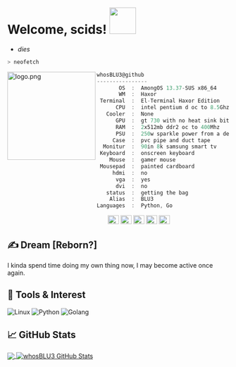 <!-- Topper -->

# Welcome, scids! <img src="https://e.rip/uploads/favicons/ec3165431be1a1dd694d60f2029b381c.gif" width="60px">

* *dies*

```zsh
> neofetch
```

<img align="left" src="https://i.ibb.co/M9739LW/amogos-banner-old.png" alt="logo.png" width="200" /> 

```csharp
whosBLU3@github
----------------
       OS  :  AmongOS 13.37-SUS x86_64
       WM  :  Haxor
 Terminal  :  El-Terminal Haxor Edition
      CPU  :  intel pentium d oc to 8.5Ghz i have no house now
   Cooler  :  None
      GPU  :  gt 730 with no heat sink bitch is fire
      RAM  :  2x512mb ddr2 oc to 400Mhz
      PSU  :  250w sparkle power from a dell office pc i salvaged
     Case  :  pvc pipe and duct tape
  Monitur  :  90in 8k samsung smart tv
 Keyboard  :  onscreen keyboard
    Mouse  :  gamer mouse
 Mousepad  :  painted cardboard
     hdmi  :  no
      vga  :  yes
      dvi  :  no
   status  :  getting the bag
    Alias  :  BLU3
Languages  :  Python, Go
```

<p align="left">
  &nbsp; &nbsp; &nbsp; &nbsp; &nbsp;&nbsp; &nbsp; &nbsp; &nbsp; &nbsp;&nbsp; &nbsp; &nbsp; &nbsp; &nbsp; &nbsp; &nbsp; &nbsp; &nbsp; &nbsp; &nbsp;&nbsp; &nbsp; &nbsp; &nbsp; &nbsp;&nbsp; &nbsp; &nbsp; &nbsp; &nbsp;
  <img alt="#474342" src="https://via.placeholder.com/15/ADBAC7/000000?text=+" width="25" height="20" />
  <img alt="#fbedf6" src="https://via.placeholder.com/15/6CB6FF/000000?text=+" width="25" height="20" />
  <img alt="#c9594d" src="https://via.placeholder.com/15/F47067/000000?text=+" width="25" height="20" />
  <img alt="#f8b9b2" src="https://via.placeholder.com/15/DCBDFB/000000?text=+" width="25" height="20" />
  <img alt="#f8b9b2" src="https://via.placeholder.com/15/57ab5a/000000?text=+" width="25" height="20" />
</p>

## &#x270d; Dream [Reborn?]

I kinda spend time doing my own thing now, I may become active once again.

## 🔧 Tools & Interest
![Linux](https://img.shields.io/badge/OS-Linux-informational?style=flat&logo=linux&logoColor=white&color=2bbc8a)
![Python](https://img.shields.io/badge/Code-Python-informational?style=flat&logo=python&logoColor=white&color=2bbc8a)
![Golang](https://img.shields.io/badge/go-%2300ADD8.svg?style=flat&logo=go&logoColor=white)

## &#x1f4c8; GitHub Stats

<a href="https://github.com/whosBLU3/whosBLU3">
  <img align="center" src="https://github-readme-stats.vercel.app/api/top-langs/?username=whosBLU3&hide=java,html,tex&title_color=ffffff&text_color=c9cacc&icon_color=2bbc8a&bg_color=1d1f21&langs_count=3" />
</a>
<a href="https://github.com/whosBLU3/whosBLU3">
  <img align="center" src="https://github-readme-stats.vercel.app/api?username=whosBLU3&show_icons=true&line_height=27&count_private=true&title_color=ffffff&text_color=c9cacc&icon_color=2bbc8a&bg_color=1d1f21" alt="whosBLU3 GitHub Stats" />
</a>
